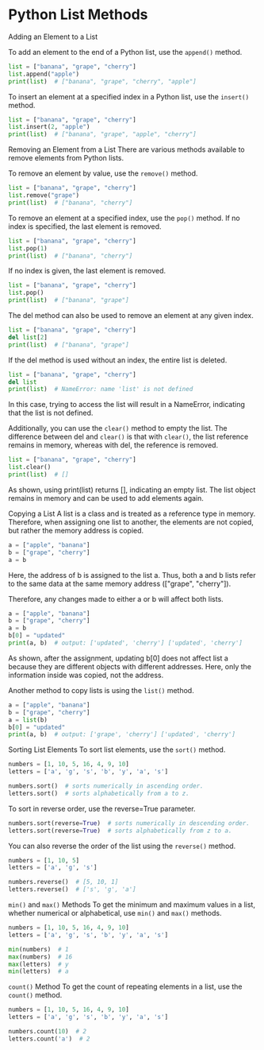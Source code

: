 # Python List Methods

Adding an Element to a List

To add an element to the end of a Python list, use the `append()` method.

```python
list = ["banana", "grape", "cherry"]
list.append("apple")
print(list)  # ["banana", "grape", "cherry", "apple"]
```

To insert an element at a specified index in a Python list, use the `insert()` method.
```python
list = ["banana", "grape", "cherry"]
list.insert(2, "apple")
print(list)  # ["banana", "grape", "apple", "cherry"]
```


Removing an Element from a List
There are various methods available to remove elements from Python lists.

To remove an element by value, use the `remove()` method.
```python
list = ["banana", "grape", "cherry"]
list.remove("grape")
print(list)  # ["banana", "cherry"]
```

To remove an element at a specified index, use the `pop()` method. If no index is specified, the last element is removed.
```python
list = ["banana", "grape", "cherry"]
list.pop(1)
print(list)  # ["banana", "cherry"]
```

If no index is given, the last element is removed.
```python
list = ["banana", "grape", "cherry"]
list.pop()
print(list)  # ["banana", "grape"]
```

The del method can also be used to remove an element at any given index.
```python
list = ["banana", "grape", "cherry"]
del list[2]
print(list)  # ["banana", "grape"]
```

If the del method is used without an index, the entire list is deleted.
```python
list = ["banana", "grape", "cherry"]
del list
print(list)  # NameError: name 'list' is not defined
```

In this case, trying to access the list will result in a NameError, indicating that the list is not defined.

Additionally, you can use the `clear()` method to empty the list. The difference between del and `clear()` is that with `clear()`, the list reference remains in memory, whereas with del, the reference is removed.
```python
list = ["banana", "grape", "cherry"]
list.clear()
print(list)  # []
```

As shown, using print(list) returns [], indicating an empty list. The list object remains in memory and can be used to add elements again.

Copying a List
A list is a class and is treated as a reference type in memory. Therefore, when assigning one list to another, the elements are not copied, but rather the memory address is copied.
```python
a = ["apple", "banana"]
b = ["grape", "cherry"]
a = b
```

Here, the address of b is assigned to the list a. Thus, both a and b lists refer to the same data at the same memory address (["grape", "cherry"]).

Therefore, any changes made to either a or b will affect both lists.
```python
a = ["apple", "banana"]
b = ["grape", "cherry"]
a = b
b[0] = "updated"
print(a, b)  # output: ['updated', 'cherry'] ['updated', 'cherry']
```

As shown, after the assignment, updating b[0] does not affect list a because they are different objects with different addresses. Here, only the information inside was copied, not the address.

Another method to copy lists is using the `list()` method.
```python
a = ["apple", "banana"]
b = ["grape", "cherry"]
a = list(b)
b[0] = "updated"
print(a, b)  # output: ['grape', 'cherry'] ['updated', 'cherry']
```

Sorting List Elements
To sort list elements, use the `sort()` method.
```python
numbers = [1, 10, 5, 16, 4, 9, 10]
letters = ['a', 'g', 's', 'b', 'y', 'a', 's']

numbers.sort()  # sorts numerically in ascending order.
letters.sort()  # sorts alphabetically from a to z.
```

To sort in reverse order, use the reverse=True parameter.
```python
numbers.sort(reverse=True)  # sorts numerically in descending order.
letters.sort(reverse=True)  # sorts alphabetically from z to a.
```

You can also reverse the order of the list using the `reverse()` method.
```python
numbers = [1, 10, 5]
letters = ['a', 'g', 's']

numbers.reverse()  # [5, 10, 1]
letters.reverse()  # ['s', 'g', 'a']
```

`min()` and `max()` Methods
To get the minimum and maximum values in a list, whether numerical or alphabetical, use `min()` and `max()` methods.
```python
numbers = [1, 10, 5, 16, 4, 9, 10]
letters = ['a', 'g', 's', 'b', 'y', 'a', 's']

min(numbers)  # 1
max(numbers)  # 16
max(letters)  # y
min(letters)  # a
```

`count()` Method
To get the count of repeating elements in a list, use the `count()` method.
```python
numbers = [1, 10, 5, 16, 4, 9, 10]
letters = ['a', 'g', 's', 'b', 'y', 'a', 's']

numbers.count(10)  # 2
letters.count('a')  # 2

